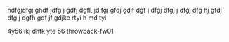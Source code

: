 [](https://github.com/SamiDark/Throwback-Writeup/tree/main/Start%20Hacking/README.md#throwback-fw01)

hdfgjdfgj
ghdf
jdfg
j
gdfj
dgfl,
jd
fgj
gfdj
gdjf
dgf
j
dfgj
dfgj
j
dfgj
dfg
hj
gfdj
dfg
j
dgfh
gdf
jf
gdjke
rtyi
h
md
tyi

4y56
ikj
dhtk
yte
56
throwback-fw01
